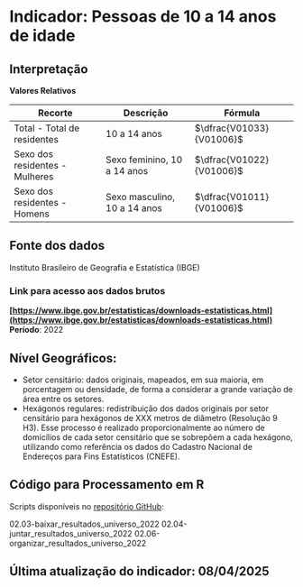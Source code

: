 # Indicador: Pessoas de 10 a 14 anos de idade

## Interpretação

**Valores Relativos**

|Recorte|Descrição  |Fórmula
|--|--|--|
|Total - Total de residentes|10 a 14 anos|$\dfrac{V01033}{V01006}$|
|Sexo dos residentes - Mulheres|Sexo feminino, 10 a 14 anos|$\dfrac{V01022}{V01006}$|
|Sexo dos residentes - Homens|Sexo masculino, 10 a 14 anos|$\dfrac{V01011}{V01006}$|


## Fonte dos dados
Instituto Brasileiro de Geografia e Estatística (IBGE)

### Link para acesso aos dados brutos
**[https://www.ibge.gov.br/estatisticas/downloads-estatisticas.html](https://www.ibge.gov.br/estatisticas/downloads-estatisticas.html)**
**Período**: 2022

## Nível Geográficos:

 - Setor censitário: dados originais, mapeados, em sua maioria, em porcentagem ou densidade, de forma a considerar a grande variação de área entre os setores.
 - Hexágonos regulares: redistribuição dos dados originais por setor censitário para hexágonos de XXX metros de diâmetro (Resolução 9 H3). Esse processo é realizado proporcionalmente ao número de domicílios de cada setor censitário que se sobrepõem a cada hexágono, utilizando como referência os dados do Cadastro Nacional de Endereços para Fins Estatísticos (CNEFE).

## Código para Processamento em R
Scripts disponíveis no [repositório GitHub](https://github.com/cem-usp/georedus):

02.03-baixar_resultados_universo_2022
02.04-juntar_resultados_universo_2022
02.06-organizar_resultados_universo_2022

## Última atualização do indicador: 08/04/2025
